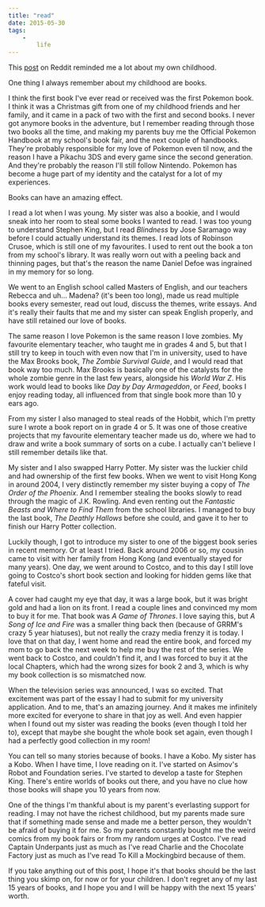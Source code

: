 ```yaml
---
title: "read"
date: 2015-05-30
tags:
    -
        life
---
```


This [post](http://redd.it/37t1ys) on Reddit reminded me a lot about my own childhood.

One thing I always remember about my childhood are books.

I think the first book I've ever read or received was the first Pokemon book. I think it was a Christmas gift from one of my childhood friends and her family, and it came in a pack of two with the first and second books. I never got anymore books in the adventure, but I remember reading through those two books all the time, and making my parents buy me the Official Pokemon Handbook at my school's book fair, and the next couple of handbooks. They're probably responsible for my love of Pokemon even til now, and the reason I have a Pikachu 3DS and every game since the second generation. And they're probably the reason I'll still follow Nintendo. Pokemon has become a huge part of my identity and the catalyst for a lot of my experiences.

Books can have an amazing effect.

I read a lot when I was young. My sister was also a bookie, and I would sneak into her room to steal some books I wanted to read. I was too young to understand Stephen King, but I read *Blindness* by Jose Saramago way before I could actually understand its themes. I read lots of Robinson Crusoe, which is still one of my favourites. I used to rent out the book a ton from my school's library. It was really worn out with a peeling back and thinning pages, but that's the reason the name Daniel Defoe was ingrained in my memory for so long.

We went to an English school called Masters of English, and our teachers Rebecca and uh... Madena? (it's been too long), made us read multiple books every semester, read out loud, discuss the themes, write essays. And it's really their faults that me and my sister can speak English properly, and have still retained our love of books.

The same reason I love Pokemon is the same reason I love zombies. My favourite elementary teacher, who taught me in grades 4 and 5, but that I still try to keep in touch with even now that I'm in university, used to have the Max Brooks book, *The Zombie Survival Guide*, and I would read that book way too much. Max Brooks is basically one of the catalysts for the whole zombie genre in the last few years, alongside his *World War Z*. His work would lead to books like *Day by Day Armageddon*, or *Feed*, books I enjoy reading today, all influenced from that single book more than 10 y ears ago.

From my sister I also managed to steal reads of the Hobbit, which I'm pretty sure I wrote a book report on in grade 4 or 5. It was one of those creative projects that my favourite elementary teacher made us do, where we had to draw and write a book summary of sorts on a cube. I actually can't believe I still remember details like that.

My sister and I also swapped Harry Potter. My sister was the luckier child and had ownership of the first few books. When we went to visit Hong Kong in around 2004, I very distinctly remember my sister buying a copy of *The Order of the Phoenix*. And I remember stealing the books slowly to read through the magic of J.K. Rowling. And even renting out the *Fantastic Beasts and Where to Find Them* from the school libraries. I managed to buy the last book, *The Deathly Hallows* before she could, and gave it to her to finish our Harry Potter collection.

Luckily though, I got to introduce my sister to one of the biggest book series in recent memory. Or at least I tried. Back around 2006 or so, my cousin came to visit with her family from Hong Kong (and eventually stayed for many years). One day, we went around to Costco, and to this day I still love going to Costco's short book section and looking for hidden gems like that fateful visit.

A cover had caught my eye that day, it was a large book, but it was bright gold and had a lion on its front. I read a couple lines and convinced my mom to buy it for me. That book was *A Game of Thrones*. I love saying this, but *A Song of Ice and Fire* was a smaller thing back then (because of GRRM's crazy 5 year hiatuses), but not really the crazy media frenzy it is today. I love that on that day, I went home and read the entire book, and forced my mom to go back the next week to help me buy the rest of the series. We went back to Costco, and couldn't find it, and I was forced to buy it at the local Chapters, which had the wrong sizes for book 2 and 3, which is why my book collection is so mismatched now.

When the television series was announced, I was so excited. That excitement was part of the essay I had to submit for my university application. And to me, that's an amazing journey. And it makes me infinitely more excited for everyone to share in that joy as well. And even happier when I found out my sister was reading the books (even though I told  her to), except that maybe she bought the whole book set again, even though I had a perfectly good collection in my room!

You can tell so many stories because of books. I have a Kobo. My sister has a Kobo. When I have time, I love reading on it. I've started on Asimov's Robot and Foundation series. I've started to develop a taste for Stephen King. There's entire worlds of books out there, and you have no clue how those books will shape you 10 years from now.

One of the things I'm thankful about is my parent's everlasting support for reading. I may not have the richest childhood, but my parents made sure that if something made sense and made me a better person, they wouldn't be afraid of buying it for me. So my parents constantly bought me the weird comics from my book fairs or from my random urges at Costco. I've read Captain Underpants just as much as I've read Charlie and the Chocolate Factory just as much as I've read To Kill a Mockingbird because of them.

If you take anything out of this post, I hope it's that books should be the last thing you skimp on, for now or for your children. I don't regret any of my last 15 years of books, and I hope you and I will be happy with the next 15 years' worth.
